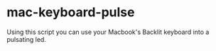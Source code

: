 # mac-keyboard-pulse
Using this script you can use your Macbook's Backlit keyboard into a pulsating led.
